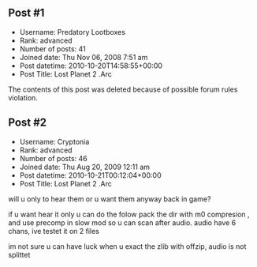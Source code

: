 ## Post #1
- Username: Predatory Lootboxes
- Rank: advanced
- Number of posts: 41
- Joined date: Thu Nov 06, 2008 7:51 am
- Post datetime: 2010-10-20T14:58:55+00:00
- Post Title: Lost Planet 2 .Arc

The contents of this post was deleted because of possible forum rules violation.
## Post #2
- Username: Cryptonia
- Rank: advanced
- Number of posts: 46
- Joined date: Thu Aug 20, 2009 12:11 am
- Post datetime: 2010-10-21T00:12:04+00:00
- Post Title: Lost Planet 2 .Arc

will u only to hear them or u want them anyway back in game?

if u want hear it only u can do the folow pack the dir with m0 compresion , and use precomp in slow mod so u can scan after audio. audio have 6 chans, ive testet it on 2 files

im not sure u can have luck when u exact the zlib with offzip, audio is not splittet
